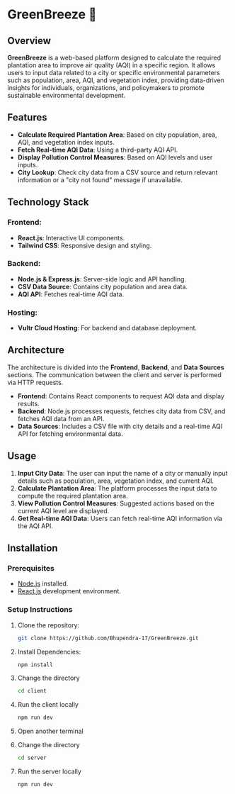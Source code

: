 # GreenBreeze 🍃

## Overview
**GreenBreeze** is a web-based platform designed to calculate the required plantation area to improve air quality (AQI) in a specific region. It allows users to input data related to a city or specific environmental parameters such as population, area, AQI, and vegetation index, providing data-driven insights for individuals, organizations, and policymakers to promote sustainable environmental development.

## Features
- **Calculate Required Plantation Area**: Based on city population, area, AQI, and vegetation index inputs.
- **Fetch Real-time AQI Data**: Using a third-party AQI API.
- **Display Pollution Control Measures**: Based on AQI levels and user inputs.
- **City Lookup**: Check city data from a CSV source and return relevant information or a "city not found" message if unavailable.
  
## Technology Stack
### Frontend:
- **React.js**: Interactive UI components.
- **Tailwind CSS**: Responsive design and styling.

### Backend:
- **Node.js & Express.js**: Server-side logic and API handling.
- **CSV Data Source**: Contains city population and area data.
- **AQI API**: Fetches real-time AQI data.

### Hosting:
- **Vultr Cloud Hosting**: For backend and database deployment.
  
## Architecture
The architecture is divided into the **Frontend**, **Backend**, and **Data Sources** sections. The communication between the client and server is performed via HTTP requests.

- **Frontend**: Contains React components to request AQI data and display results.
- **Backend**: Node.js processes requests, fetches city data from CSV, and fetches AQI data from an API.
- **Data Sources**: Includes a CSV file with city details and a real-time AQI API for fetching environmental data.

## Usage
1. **Input City Data**: The user can input the name of a city or manually input details such as population, area, vegetation index, and current AQI.
2. **Calculate Plantation Area**: The platform processes the input data to compute the required plantation area.
3. **View Pollution Control Measures**: Suggested actions based on the current AQI level are displayed.
4. **Get Real-time AQI Data**: Users can fetch real-time AQI information via the AQI API.
   
## Installation

### Prerequisites
- [Node.js](https://nodejs.org/en/) installed.
- [React.js](https://reactjs.org/) development environment.

### Setup Instructions
1. Clone the repository:
   ```bash
   git clone https://github.com/Bhupendra-17/GreenBreeze.git
2. Install Dependencies:
    ```bash 
    npm install
3. Change the directory
    ```bash
    cd client
4. Run the client locally
    ```bash
    npm run dev
5. Open another terminal

6. Change the directory
    ```bash
    cd server
7. Run the server locally
    ```bash
    npm run dev